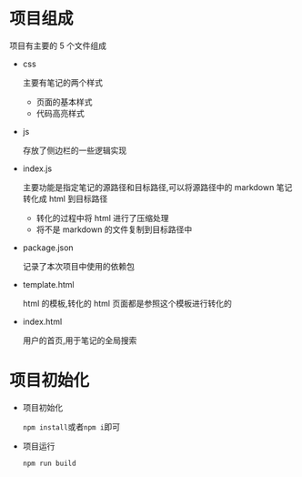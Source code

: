 # 项目组成

项目有主要的 5 个文件组成

- css

  主要有笔记的两个样式

  - 页面的基本样式
  - 代码高亮样式

- js

  存放了侧边栏的一些逻辑实现

- index.js

  主要功能是指定笔记的源路径和目标路径,可以将源路径中的 markdown 笔记转化成 html 到目标路径

  - 转化的过程中将 html 进行了压缩处理
  - 将不是 markdown 的文件复制到目标路径中

- package.json

  记录了本次项目中使用的依赖包

- template.html

  html 的模板,转化的 html 页面都是参照这个模板进行转化的
  
- index.html

  用户的首页,用于笔记的全局搜索

# 项目初始化

- 项目初始化

  `npm install`或者`npm i`即可

- 项目运行

  `npm run build`
